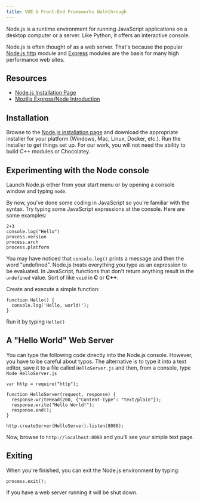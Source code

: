 ```yaml
---
title: VUE & Front-End Frameworks Walkthrough
---
```


Node.js is a runtime environment for running JavaScript applications on a desktop computer or a server. Like Python, it offers an interactive console.

Node.js is often thought of as a web server. That's because the popular [Node.js http](https://nodejs.org/api/http.html) module and [Express](https://expressjs.com/) modules are the basis for many high performance web sites.

## Resources

* [Node.js Installation Page](https://nodejs.org/en/download/)
* [Mozilla Express/Node Introduction](https://developer.mozilla.org/en-US/docs/Learn/Server-side/Express_Nodejs/Introduction)


## Installation

Browse to the [Node.js installation page](https://nodejs.org/en/download/) and download the appropriate installer for your platform (Windows, Mac, Linux, Docker, etc.). Run the installer to get things set up. For our work, you will not need the ability to build C++ modules or Chocolatey.

## Experimenting with the Node console

Launch Node.js either from your start menu or by opening a console window and typing `node`.

By now, you've done some coding in JavaScript so you're familiar with the syntax. Try typing some JavaScript expressions at the console. Here are some examples:

```
2+3
console.log("Hello")
process.version
process.arch
process.platform
```

You may have noticed that `console.log()` prints a message and then the word "undefined". Node.js treats everything you type as an expression to be evaluated. In JavaScript, functions that don't return anything result in the `undefined` value. Sort of like `void` in **C** or **C++**.

Create and execute a simple function:

```
function Hello() {
  console.log('Hello, world!');
}
```

Run it by typing `Hello()`

## A "Hello World" Web Server

You can type the following code directly into the Node.js console. However, you have to be careful about typos. The alternative is to type it into a text editor, save it to a file called `HelloServer.js` and then, from a console, type `Node HelloServer.js`

```
var http = require("http");

function HelloServer(request, response) {
  response.writeHead(200, {"Content-Type": "text/plain"});
  response.write("Hello World!");
  response.end();
}

http.createServer(HelloServer).listen(8080);
```

Now, browse to `http://localhost:8080` and you'll see your simple text page.

## Exiting

When you're finished, you can exit the Node.js environment by typing:

```
process.exit();
```

If you have a web server running it will be shut down.
